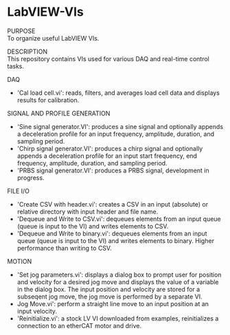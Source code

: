 # LabVIEW-VIs
PURPOSE <br />
To organize useful LabVIEW VIs.

DESCRIPTION <br />
This repository contains VIs used for various DAQ and real-time control tasks.

DAQ
- 'Cal load cell.vi': reads, filters, and averages load cell data and displays results for calibration.

SIGNAL AND PROFILE GENERATION
- 'Sine signal generator.VI': produces a sine signal and optionally appends a deceleration profile for an input frequency, amplitude, duration, and sampling period.
- 'Chirp signal generator.VI': produces a chirp signal and optionally appends a deceleration profile for an input start frequency, end frequency, amplitude, duration, and sampling period.
- 'PRBS signal generator.VI': produces a PRBS signal, development in progress.

FILE I/O
- 'Create CSV with header.vi': creates a CSV in an input (absolute) or relative directory with input header and file name.
- 'Dequeue and Write to CSV.vi': dequeues elements from an input queue (queue is input to the VI) and writes elements to CSV.
- 'Dequeue and Write to binary.vi': dequeues elements from an input queue (queue is input to the VI) and writes elements to binary. Higher performance than writing to CSV.

MOTION
- 'Set jog parameters.vi': displays a dialog box to prompt user for position and velocity for a desired jog move and displays the value of a variable in the dialog box. The input position and velocity are stored for a subseqent jog move, the jog move is performed by a separate VI. 
- Jog Move.vi': perform a straight line move to an input position at an input velocity.
- 'Reinitialize.vi': a stock LV VI downloaded from examples, reinitializes a connection to an etherCAT motor and drive.
